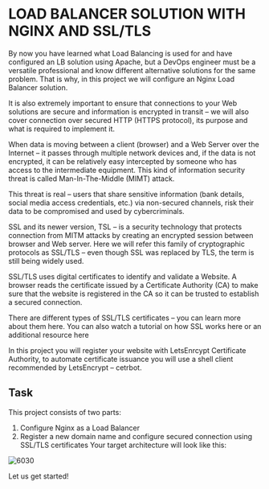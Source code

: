 # LOAD BALANCER SOLUTION WITH NGINX AND SSL/TLS

By now you have learned what Load Balancing is used for and have configured an LB solution using Apache, but a DevOps engineer must
be a versatile professional and know different alternative solutions for the same problem. That is why, in this project we will
configure an Nginx Load Balancer solution.

It is also extremely important to ensure that connections to your Web solutions are secure and information is encrypted in transit – we
will also cover connection over secured HTTP (HTTPS protocol), its purpose and what is required to implement it.

When data is moving between a client (browser) and a Web Server over the Internet – it passes through multiple network devices and,
if the data is not encrypted, it can be relatively easy intercepted by someone who has access to the intermediate equipment. This kind
of information security threat is called Man-In-The-Middle (MIMT) attack.

This threat is real – users that share sensitive information (bank details, social media access credentials, etc.) via non-secured 
channels, risk their data to be compromised and used by cybercriminals.

SSL and its newer version, TSL – is a security technology that protects connection from MITM attacks by creating an encrypted session
between browser and Web server. Here we will refer this family of cryptographic protocols as SSL/TLS – even though SSL was replaced 
by TLS, the term is still being widely used.

SSL/TLS uses digital certificates to identify and validate a Website. A browser reads the certificate issued by a Certificate 
Authority (CA) to make sure that the website is registered in the CA so it can be trusted to establish a secured connection.

There are different types of SSL/TLS certificates – you can learn more about them here. You can also watch a tutorial on how SSL 
works here or an additional resource here

In this project you will register your website with LetsEnrcypt Certificate Authority, to automate certificate issuance you will use
a shell client recommended by LetsEncrypt – cetrbot.


## Task
This project consists of two parts:

1. Configure Nginx as a Load Balancer
2. Register a new domain name and configure secured connection using SSL/TLS certificates
Your target architecture will look like this:


![6030](https://user-images.githubusercontent.com/85270361/210153166-b5dc7221-7d15-47ed-ae34-f0ffeaecd9b4.PNG)



Let us get started!